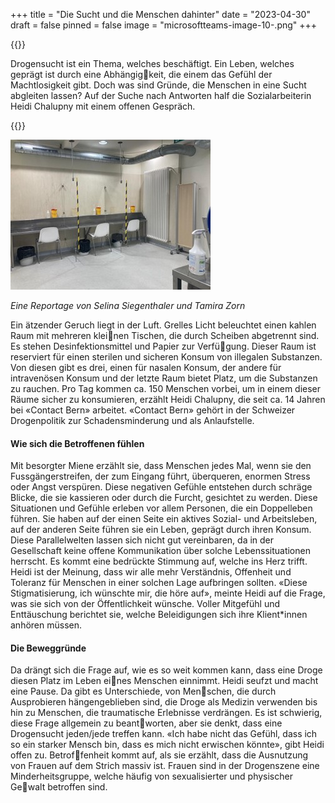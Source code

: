 +++
title = "Die Sucht und die Menschen dahinter"
date = "2023-04-30"
draft = false
pinned = false
image = "microsoftteams-image-10-.png"
+++


{{<lead>}}

Drogensucht ist ein Thema, welches beschäftigt. Ein Leben, welches geprägt ist durch eine Abhängigkeit, die einem das Gefühl der Machtlosigkeit gibt. Doch was sind Gründe, die Menschen in eine Sucht abgleiten lassen? Auf der Suche nach Antworten half die Sozialarbeiterin Heidi Chalupny mit einem offenen Gespräch.

{{<lead>}}

![Raum für selbstständige intravenöse Injektionen](drigebiud.jpg)



*Eine Reportage von Selina Siegenthaler und Tamira Zorn*

Ein ätzender Geruch liegt in der Luft. Grelles Licht beleuchtet einen kahlen Raum mit mehreren kleinen Tischen, die durch Scheiben abgetrennt sind. Es stehen Desinfektionsmittel und Papier zur Verfügung. Dieser Raum ist reserviert für einen sterilen und sicheren Konsum von illegalen Substanzen. Von diesen gibt es drei, einen für nasalen Konsum, der andere für intravenösen Konsum und der letzte Raum bietet Platz, um die Substanzen zu rauchen. Pro Tag kommen ca. 150 Menschen vorbei, um in einem dieser Räume sicher zu konsumieren, erzählt Heidi Chalupny, die seit ca. 14 Jahren bei «Contact Bern» arbeitet. «Contact Bern» gehört in der Schweizer Drogenpolitik zur Schadensminderung und als Anlaufstelle.



#### Wie sich die Betroffenen fühlen 

Mit besorgter Miene erzählt sie, dass Menschen jedes Mal, wenn sie den Fussgängerstreifen, der zum Eingang führt, überqueren, enormen Stress oder Angst verspüren. Diese negativen Gefühle entstehen durch schräge Blicke, die sie kassieren oder durch die Furcht, gesichtet zu werden. Diese Situationen und Gefühle erleben vor allem Personen, die ein Doppelleben führen. Sie haben auf der einen Seite ein aktives Sozial- und Arbeitsleben, auf der anderen Seite führen sie ein Leben, geprägt durch ihren Konsum. Diese Parallelwelten lassen sich nicht gut vereinbaren, da in der Gesellschaft keine offene Kommunikation über solche Lebenssituationen herrscht. Es kommt eine bedrückte Stimmung auf, welche ins Herz trifft. Heidi ist der Meinung, dass wir alle mehr Verständnis, Offenheit und Toleranz für Menschen in einer solchen Lage aufbringen sollten. «Diese Stigmatisierung, ich wünschte mir, die höre auf», meinte Heidi auf die Frage, was sie sich von der Öffentlichkeit wünsche. Voller Mitgefühl und Enttäuschung berichtet sie, welche Beleidigungen sich ihre Klient*innen anhören müssen.



#### Die Beweggründe 

Da drängt sich die Frage auf, wie es so weit kommen kann, dass eine Droge diesen Platz im Leben eines Menschen einnimmt. Heidi seufzt und macht eine Pause. Da gibt es Unterschiede, von Menschen, die durch Ausprobieren hängengeblieben sind, die Droge als Medizin verwenden bis hin zu Menschen, die traumatische Erlebnisse verdrängen. Es ist schwierig, diese Frage allgemein zu beantworten, aber sie denkt, dass eine Drogensucht jeden/jede treffen kann. «Ich habe nicht das Gefühl, dass ich so ein starker Mensch bin, dass es mich nicht erwischen könnte», gibt Heidi offen zu. Betroffenheit kommt auf, als sie erzählt, dass die Ausnutzung von Frauen auf dem Strich massiv ist. Frauen sind in der Drogenszene eine Minderheitsgruppe, welche häufig von sexualisierter und physischer Gewalt betroffen sind.